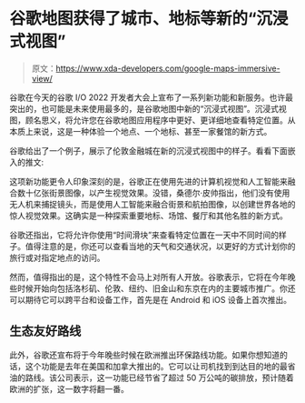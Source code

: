 # 谷歌地图获得了城市、地标等新的“沉浸式视图”

> 原文：<https://www.xda-developers.com/google-maps-immersive-view/>

谷歌在今天的谷歌 I/O 2022 开发者大会上宣布了一系列新功能和新服务。也许最突出的，也可能是未来使用最多的，是谷歌地图中新的“沉浸式视图”。沉浸式视图，顾名思义，将允许您在谷歌地图应用程序中更好、更详细地查看特定位置。从本质上来说，这是一种体验一个地点、一个地标、甚至一家餐馆的新方式。

谷歌给出了一个例子，展示了伦敦金融城在新的沉浸式视图中的样子。看看下面嵌入的推文:

这项新功能更令人印象深刻的是，谷歌正在使用先进的计算机视觉和人工智能来融合数十亿张街景图像，以产生视觉效果。没错，桑德尔·皮帅指出，他们没有使用无人机来捕捉镜头，而是使用人工智能来融合街景和航拍图像，以创建世界各地的惊人视觉效果。这确实是一种探索重要地标、场馆、餐厅和其他名胜的新方式。

谷歌还指出，它将允许你使用“时间滑块”来查看特定位置在一天中不同时间的样子。值得注意的是，你还可以查看当地的天气和交通状况，以更好的方式计划你的旅行或对指定地点的访问。

然而，值得指出的是，这个特性不会马上对所有人开放。谷歌表示，它将在今年晚些时候开始向包括洛杉矶、伦敦、纽约、旧金山和东京在内的主要城市推广。你还可以期待它可以跨平台和设备工作，首先是在 Android 和 iOS 设备上首次推出。

## 生态友好路线

此外，谷歌还宣布将于今年晚些时候在欧洲推出环保路线功能。如果你想知道的话，这个功能是去年在美国和加拿大推出的。它可以让司机找到到达目的地的最省油的路线。该公司表示，这一功能已经节省了超过 50 万公吨的碳排放，预计随着欧洲的扩张，这一数字将翻一番。